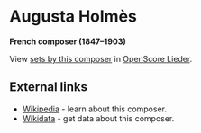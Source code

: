 
# Augusta Holmès

__French composer (1847–1903)__

View [sets by this composer] in [OpenScore Lieder].

[sets by this composer]: https://musescore.com/openscore-lieder-corpus/sets?order=title&text=Holmès,+Augusta
[OpenScore Lieder]: https://musescore.com/openscore-lieder-corpus

## External links

- [Wikipedia] - learn about this composer.
- [Wikidata] - get data about this composer.

[Wikipedia]: https://en.wikipedia.org/wiki/Augusta_Holmès
[Wikidata]: https://www.wikidata.org/wiki/Q464636
